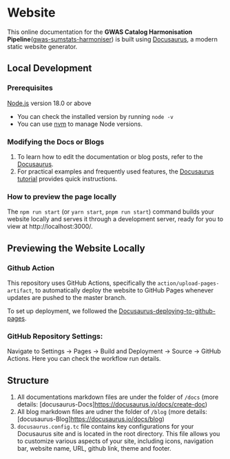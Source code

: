 # Website

This online documentation for the **GWAS Catalog Harmonisation Pipeline**([gwas-sumstats-harmoniser](https://github.com/EBISPOT/gwas-sumstats-harmoniser)) is built using [Docusaurus](https://docusaurus.io/), a modern static website generator.

## Local Development

### Prerequisites
[Node.js](https://nodejs.org/en/download/package-manager) version 18.0 or above
- You can check the installed version by running `node -v`
- You can use [nvm](https://github.com/nvm-sh/nvm) to manage  Node versions.

### Modifying the Docs or Blogs
1. To learn how to edit the documentation or blog posts, refer to the [Docusaurus](https://docusaurus.io/docs/category/guides).
2. For practical examples and frequently used features, the [Docusaurus tutorial](https://tutorial.docusaurus.io/docs/intro/) provides quick instructions.

### How to preview the page locally

The `npm run start` (or `yarn start`, `pnpm run start`) command builds your website locally and serves it through a development server, ready for you to view at http://localhost:3000/.

## Previewing the Website Locally
### Github Action
This repository uses GitHub Actions, specifically the `action/upload-pages-artifact`, to automatically deploy the website to GitHub Pages whenever updates are pushed to the master branch.

To set up deployment, we followed the [Docusaurus-deploying-to-github-pages](https://docusaurus.io/docs/deployment#deploying-to-github-pages).

### GitHub Repository Settings:
Navigate to Settings -> Pages -> Build and Deployment -> Source -> GitHub Actions. Here you can check the workflow run details.

## Structure
1. All documentations markdown files are under the folder of `/docs` (more details: [docusaurus-Docs]https://docusaurus.io/docs/create-doc)
2. All blog markdown files are udner the folder of `/blog` (more details: [docusaurus-Blog]https://docusaurus.io/docs/blog)
3. `docusaurus.config.tc` file contains key configurations for your Docusaurus site and is located in the root directory. This file allows you to customize various aspects of your site, including icons, navigation bar, website name, URL, github link, theme and footer.